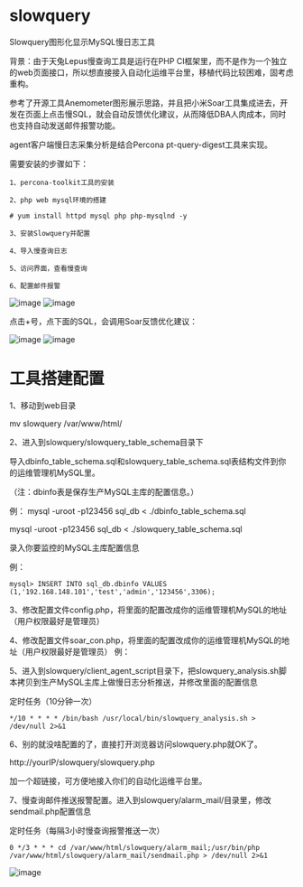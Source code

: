 # slowquery
Slowquery图形化显示MySQL慢日志工具

背景：由于天兔Lepus慢查询工具是运行在PHP CI框架里，而不是作为一个独立的web页面接口，所以想直接接入自动化运维平台里，移植代码比较困难，固考虑重构。

参考了开源工具Anemometer图形展示思路，并且把小米Soar工具集成进去，开发在页面上点击慢SQL，就会自动反馈优化建议，从而降低DBA人肉成本，同时也支持自动发送邮件报警功能。

agent客户端慢日志采集分析是结合Percona pt-query-digest工具来实现。

需要安装的步骤如下：

    1、percona-toolkit工具的安装
    
    2、php web mysql环境的搭建
    
    # yum install httpd mysql php php-mysqlnd -y
    
    3、安装Slowquery并配置
    
    4、导入慢查询日志
    
    5、访问界面，查看慢查询
    
    6、配置邮件报警
    
![image](https://dbaplus.cn/uploadfile/2019/0320/20190320101709165.jpg)
![image](https://dbaplus.cn/uploadfile/2019/0320/20190320101724428.jpg)

点击+号，点下面的SQL，会调用Soar反馈优化建议：

![image](https://dbaplus.cn/uploadfile/2019/0320/20190320101739345.png)
![image](https://dbaplus.cn/uploadfile/2019/0320/20190320101808544.jpg)

# 工具搭建配置

1、移动到web目录

mv  slowquery  /var/www/html/

2、进入到slowquery/slowquery_table_schema目录下

导入dbinfo_table_schema.sql和slowquery_table_schema.sql表结构文件到你的运维管理机MySQL里。

（注：dbinfo表是保存生产MySQL主库的配置信息。）

例：
mysql -uroot -p123456 sql_db < ./dbinfo_table_schema.sql

mysql -uroot -p123456 sql_db < ./slowquery_table_schema.sql 

录入你要监控的MySQL主库配置信息

例：

    mysql> INSERT INTO sql_db.dbinfo VALUES (1,'192.168.148.101','test','admin','123456',3306);

3、修改配置文件config.php，将里面的配置改成你的运维管理机MySQL的地址（用户权限最好是管理员）

4、修改配置文件soar_con.php，将里面的配置改成你的运维管理机MySQL的地址（用户权限最好是管理员）
例：

5、进入到slowquery/client_agent_script目录下，把slowquery_analysis.sh脚本拷贝到生产MySQL主库上做慢日志分析推送，并修改里面的配置信息

定时任务（10分钟一次）

    */10 * * * * /bin/bash /usr/local/bin/slowquery_analysis.sh > /dev/null 2>&1

6、别的就没啥配置的了，直接打开浏览器访问slowquery.php就OK了。

http://yourIP/slowquery/slowquery.php

加一个超链接，可方便地接入你们的自动化运维平台里。

7、慢查询邮件推送报警配置。进入到slowquery/alarm_mail/目录里，修改sendmail.php配置信息

定时任务（每隔3小时慢查询报警推送一次）

    0 */3 * * * cd /var/www/html/slowquery/alarm_mail;/usr/bin/php  /var/www/html/slowquery/alarm_mail/sendmail.php > /dev/null 2>&1

![image](https://dbaplus.cn/uploadfile/2019/0320/20190320101826150.jpg)
